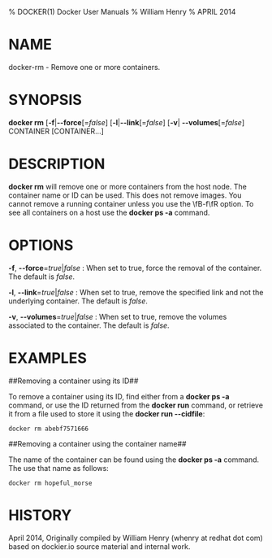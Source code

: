 % DOCKER(1) Docker User Manuals 
% William Henry
% APRIL 2014 

# NAME

docker-rm - Remove one or more containers.

# SYNOPSIS

**docker rm** [**-f**|**--force**[=*false*] [**-l**|**--link**[=*false*] [**-v**|
**--volumes**[=*false*] 
CONTAINER [CONTAINER...]

# DESCRIPTION

**docker rm** will remove one or more containers from the host node. The 
container name or ID can be used. This does not remove images. You cannot 
remove a running container unless you use the \fB-f\fR option. To see all 
containers on a host use the **docker ps -a** command.

# OPTIONS

**-f**, **--force**=*true*|*false*
:   When set to true, force the removal of the container. The default is 
*false*.

**-l**, **--link**=*true*|*false*
:   When set to true, remove the specified link and not the underlying 
container. The default is *false*.

**-v**, **--volumes**=*true*|*false*
:   When set to true, remove the volumes associated to the container. The 
default is *false*.

# EXAMPLES

##Removing a container using its ID##

To remove a container using its ID, find either from a **docker ps -a** 
command, or use the ID returned from the **docker run** command, or retrieve
 it from a file used to store it using the **docker run --cidfile**:

    docker rm abebf7571666

##Removing a container using the container name##

The name of the container can be found using the **docker ps -a** 
command. The use that name as follows:

    docker rm hopeful_morse

# HISTORY

April 2014, Originally compiled by William Henry (whenry at redhat dot 
com) based on dockier.io source material and internal work.
